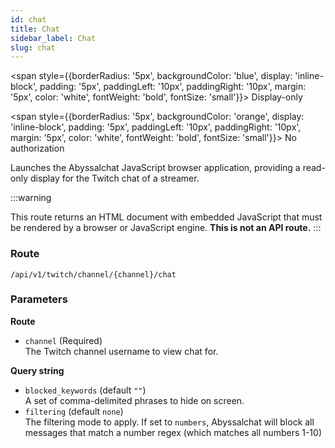 ```yaml
---
id: chat
title: Chat
sidebar_label: Chat
slug: chat
---
```


<span style={{borderRadius: '5px', backgroundColor: 'blue', display: 'inline-block', padding: '5px', paddingLeft: '10px', paddingRight: '10px', margin: '5px', color: 'white', fontWeight: 'bold', fontSize: 'small'}}>
Display-only
</span>

<span style={{borderRadius: '5px', backgroundColor: 'orange', display: 'inline-block', padding: '5px', paddingLeft: '10px', paddingRight: '10px', margin: '5px', color: 'white', fontWeight: 'bold', fontSize: 'small'}}>
No authorization
</span>

Launches the Abyssalchat JavaScript browser application, providing a read-only display for the Twitch chat of a streamer.

:::warning

This route returns an HTML document with embedded JavaScript that must be rendered by a browser or JavaScript engine.
**This is not an API route.**
:::

### Route

`/api/v1/twitch/channel/{channel}/chat`

### Parameters
**Route**
- `channel` (Required)  
The Twitch channel username to view chat for.
  
**Query string**
- `blocked_keywords` (default `""`)  
A set of comma-delimited phrases to hide on screen.
- `filtering` (default `none`)  
The filtering mode to apply. If set to `numbers`, Abyssalchat will block all messages that match a number regex (which matches all numbers 1-10)
